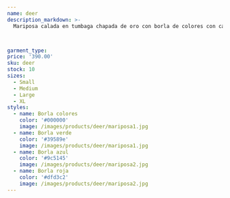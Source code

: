 ```yaml
---
name: deer
description_markdown: >-
  Mariposa calada en tumbaga chapada de oro con borla de colores con cadena



garment_type:
price: '390.00'
sku: deer
stock: 10
sizes:
  - Small
  - Medium
  - Large
  - XL
styles:
  - name: Borla colores
    color: '#000000'
    image: /images/products/deer/mariposa1.jpg
  - name: Borla verde
    color: '#39589e'
    image: /images/products/deer/mariposa1.jpg
  - name: Borla azul
    color: '#9c5145'
    image: /images/products/deer/mariposa2.jpg
  - name: Borla roja
    color: '#dfd3c2'
    image: /images/products/deer/mariposa2.jpg
---
```



